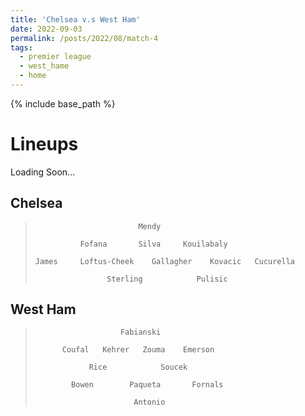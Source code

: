 ```yaml
---
title: 'Chelsea v.s West Ham'
date: 2022-09-03
permalink: /posts/2022/08/match-4
tags:
  - premier league
  - west_hame
  - home
---
```


{% include base_path %}
<!-- 
# Final Score
### Chelsea (Sterling) 2 - 1 Leicester City (Barnes) -->

# Lineups 
Loading Soon...
## Chelsea
<!-- <img src="../images/lineups/chelsea_gm4.png" alt="chelsea_lineup_gm4" width=400/> -->

>                            Mendy    
>   
>               Fofana       Silva     Kouilabaly  
> 
>     James     Loftus-Cheek    Gallagher    Kovacic   Cucurella 
>
>                     Sterling            Pulisic
>
> 


## West Ham
<!-- <img src="../images/lineups/leicester_gm4.png" alt="leicester_lineup_gm4" width=400/> -->

>                        Fabianski   
>   
>           Coufal   Kehrer   Zouma    Emerson
> 
>                 Rice            Soucek
>
>             Bowen        Paqueta       Fornals
>
>                           Antonio
> 



